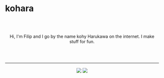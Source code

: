 # kohara

<br><br>
<p align="center">
    Hi, I'm Filip and I go by the name kohy Harukawa on the internet. I make stuff for fun.
</p>
<br><br>

<hr>
<div align="center">
  <img align="center" src="https://github-readme-stats.vercel.app/api/top-langs/?username=kohy-creates&theme=radical&hide_border=false&include_all_commits=true&count_private=true&layout=compact"/>
  <img align="center" src="https://github-readme-stats.vercel.app/api?username=kohy-creates&theme=radical&hide_border=false&include_all_commits=true&count_private=true"/>
</div>
